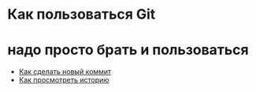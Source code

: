 # Как пользоваться Git
# надо просто брать и пользоваться
- [Как сделать новый коммит](./commmit_help.md)
- [Как просмотреть историю](./log_help.md)
